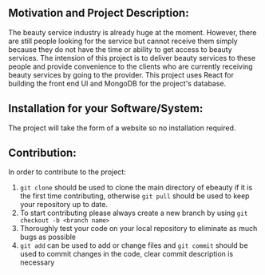 ## Motivation and Project Description: 
The beauty service industry is already huge at the moment. However, there are still people looking for the service but cannot receive them simply because they do not have the time or ability to get access to beauty services. The intension of this project is to deliver beauty services to these people and provide convenience to the clients who are currently receiving beauty services by going to the provider.
This project uses React for building the front end UI and MongoDB for the project's database.

## Installation for your Software/System: 
The project will take the form of a website so no installation required.

## Contribution: 
In order to contribute to the project:
1) `git clone` should be used to clone the main directory of ebeauty if it is the first time contributing, otherwise `git pull` should be used to keep your repository up to date.
2) To start contributing please always create a new branch by using `git checkout -b <branch name>`
3) Thoroughly test your code on your local repository to eliminate as much bugs as possible
4) `git add` can be used to add or change files and `git commit` should be used to commit changes in the code, clear commit description is necessary

